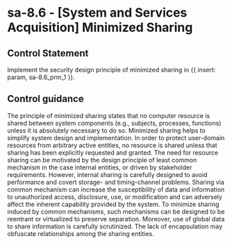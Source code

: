 # sa-8.6 - \[System and Services Acquisition\] Minimized Sharing

## Control Statement

Implement the security design principle of minimized sharing in {{ insert: param, sa-8.6_prm_1 }}.

## Control guidance

The principle of minimized sharing states that no computer resource is shared between system components (e.g., subjects, processes, functions) unless it is absolutely necessary to do so. Minimized sharing helps to simplify system design and implementation. In order to protect user-domain resources from arbitrary active entities, no resource is shared unless that sharing has been explicitly requested and granted. The need for resource sharing can be motivated by the design principle of least common mechanism in the case internal entities, or driven by stakeholder requirements. However, internal sharing is carefully designed to avoid performance and covert storage- and timing-channel problems. Sharing via common mechanism can increase the susceptibility of data and information to unauthorized access, disclosure, use, or modification and can adversely affect the inherent capability provided by the system. To minimize sharing induced by common mechanisms, such mechanisms can be designed to be reentrant or virtualized to preserve separation. Moreover, use of global data to share information is carefully scrutinized. The lack of encapsulation may obfuscate relationships among the sharing entities.
